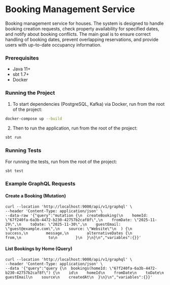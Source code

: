 # Booking Management Service

Booking management service for houses. The system is designed to handle booking creation requests, check property availability for specified dates, and notify about booking conflicts. The main goal is to ensure correct handling of booking dates, prevent overlapping reservations, and provide users with up-to-date occupancy information.

### Prerequisites

- Java 11+
- sbt 1.7+
- Docker

### Running the Project

1. To start dependencies (PostgreSQL, Kafka) via Docker, run from the root of the project:


```bash
docker-compose up --build
```

2. Then to run the application, run from the root of the project:

```bash
sbt run
```

### Running Tests

For running the tests, run from the root of the project:

```bash
sbt test
```

### Example GraphQL Requests

#### Create a Booking (Mutation)

```
curl --location 'http://localhost:9000/api/v1/graphql' \
--header 'Content-Type: application/json' \
--data-raw '{"query":"mutation {\n  createBooking(\n    homeId: \"67f240fa-6a3b-4472-b230-42757b2caf8f\",\n    fromDate: \"2025-11-29\",\n    toDate: \"2025-11-30\",\n    guestEmail: \"guest@example.com\",\n    source: \"Website\"\n  ) {\n        success,\n        message,\n        alternativeDates {\n            from,\n            to\n        }\n  }\n}\n","variables":{}}'
```

#### List Bookings by Home (Query)

```
curl --location 'http://localhost:9000/api/v1/graphql' \
--header 'Content-Type: application/json' \
--data '{"query":"query {\n  bookings(homeId: \"67f240fa-6a3b-4472-b230-42757b2caf8f\") {\n    id\n    homeId\n    fromDate\n    toDate\n    guestEmail\n    source\n    createdAt\n  }\n}\n","variables":{}}'
```
